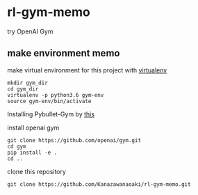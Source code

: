 # rl-gym-memo
try OpenAI Gym  

## make environment memo 
make virtual environment for this project with [virtualenv](https://www.sejuku.net/blog/68398)
```
mkdir gym_dir
cd gym_dir
virtualenv -p python3.6 gym-env
source gym-env/bin/activate
```
Installing Pybullet-Gym by [this](http://gym.openai.com/docs/) 

install openai gym
```
git clone https://github.com/openai/gym.git
cd gym
pip install -e .
cd ..
```
clone this repository
```
git clone https://github.com/Kanazawanaoaki/rl-gym-memo.git
```
